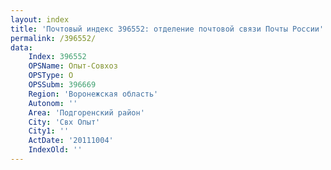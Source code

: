 ```yaml
---
layout: index
title: 'Почтовый индекс 396552: отделение почтовой связи Почты России'
permalink: /396552/
data:
    Index: 396552
    OPSName: Опыт-Совхоз
    OPSType: О
    OPSSubm: 396669
    Region: 'Воронежская область'
    Autonom: ''
    Area: 'Подгоренский район'
    City: 'Свх Опыт'
    City1: ''
    ActDate: '20111004'
    IndexOld: ''
---
```

